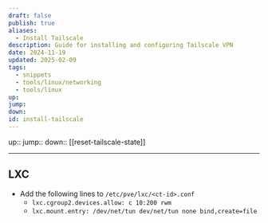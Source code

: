 ```yaml
---
draft: false
publish: true
aliases:
  - Install Tailscale
description: Guide for installing and configuring Tailscale VPN
date: 2024-11-19
updated: 2025-02-09
tags:
  - snippets
  - tools/linux/networking
  - tools/linux
up: 
jump: 
down: 
id: install-tailscale
---
```


up::
jump::
down:: [[reset-tailscale-state]]

---

## LXC

- Add the following lines to `/etc/pve/lxc/<ct-id>.conf`
	- `lxc.cgroup2.devices.allow: c 10:200 rwm`
	- `lxc.mount.entry: /dev/net/tun dev/net/tun none bind,create=file`

